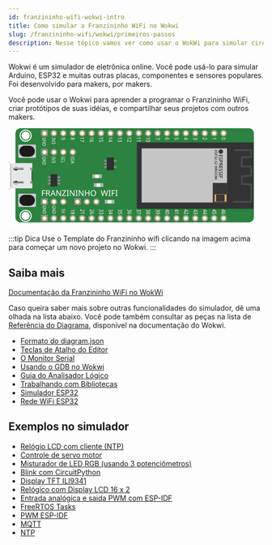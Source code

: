 ```yaml
---
id: franzininho-wifi-wokwi-intro
title: Como simular a Franzininho WiFi no Wokwi
slug: /franzininho-wifi/wokwi/primeiros-passos
description: Nesse tópico vamos ver como usar o WokWi para simular circuitos com a Franzininho WiFi
---
```


Wokwi é um simulador de eletrônica online. Você pode usá-lo para simular Arduino, ESP32 e muitas outras placas, componentes e sensores populares. Foi desenvolvido para makers, por makers.

Você pode usar o Wokwi para aprender a programar o Franzininho WiFi, criar protótipos de suas idéias, e compartilhar seus projetos com outros makers.


<div style={{textAlign: 'center'}}>

[![Wokwi Franzininho WiFi](img/franzininho-wifi-board.svg)](https://wokwi.com/projects/328965993191703124)

</div>

:::tip Dica
Use o Template do Franzininho wifi clicando na imagem acima para começar um novo projeto no Wokwi.
:::



## Saiba mais

[Documentação da Franzininho WiFi no WokWi](https://docs.wokwi.com/pt-BR/parts/board-franzininho-wifi)

Caso queira saber mais sobre outras funcionalidades do simulador, dê uma olhada na lista abaixo. Você pode também consultar as peças na lista de [Referência do Diagrama](https://docs.wokwi.com/pt-BR/), disponível na documentação do Wokwi.

- [Formato do diagram.json](https://docs.wokwi.com/pt-BR/diagram-format)
- [Teclas de Atalho do Editor](https://docs.wokwi.com/pt-BR/keyboard-shortcuts)
- [O Monitor Serial](https://docs.wokwi.com/pt-BR/guides/serial-monitor)
- [Usando o GDB no Wokwi](https://docs.wokwi.com/pt-BR/gdb-debugging)
- [Guia do Analisador Lógico](https://docs.wokwi.com/pt-BR/guides/logic-analyzer)
- [Trabalhando com Bibliotecas](https://docs.wokwi.com/pt-BR/guides/libraries)
- [Simulador ESP32](https://docs.wokwi.com/pt-BR/guides/esp32)
- [Rede WiFi ESP32](https://docs.wokwi.com/pt-BR/guides/esp32-wifi)


## Exemplos no simulador

-   [Relógio LCD com cliente (NTP)](https://wokwi.com/projects/323796775459619410)
-   [Controle de servo motor](https://wokwi.com/projects/327061759288410708)
-   [Misturador de LED RGB (usando 3 potenciômetros)](https://wokwi.com/projects/324682033130373716)
-   [Blink com CircuitPython](https://wokwi.com/projects/313606939786347074)
-   [Display TFT ILI9341](https://wokwi.com/projects/329013233501340242)
-   [Relógico com Display LCD 16 x 2](https://wokwi.com/projects/323796775459619410)
-   [Entrada analógica e saida PWM com ESP-IDF](https://wokwi.com/projects/324615433106752083)
-   [FreeRTOS Tasks](https://wokwi.com/projects/324613550740865619)
-   [PWM ESP-IDF](https://wokwi.com/projects/329133882849886804)
-   [MQTT](https://wokwi.com/projects/322524997423727188)
-   [NTP](https://wokwi.com/projects/323043284024820308)